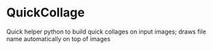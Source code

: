 # QuickCollage
Quick helper python to build quick collages on input images; draws file name automatically on top of images
